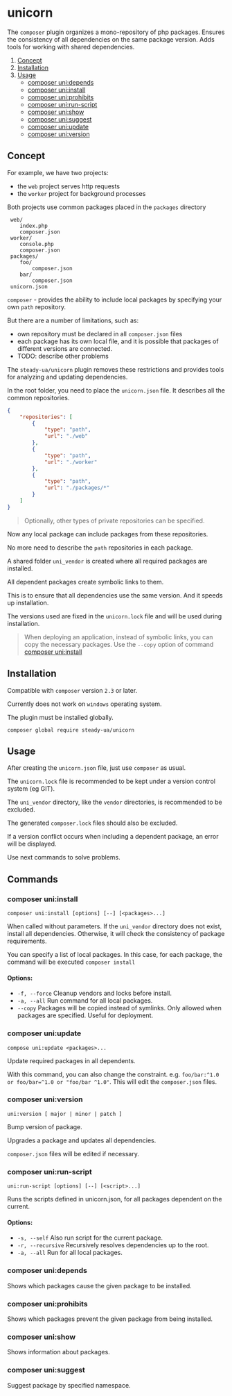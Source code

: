 # unicorn

The `composer` plugin organizes a mono-repository of php packages.
Ensures the consistency of all dependencies on the same package version.
Adds tools for working with shared dependencies.

1. [Concept](#concept)
2. [Installation](#installation)
3. [Usage](#usage)
    - [composer uni:depends](#composer-unidepends)
    - [composer uni:install](#composer-uniinstall)
    - [composer uni:prohibits](#composer-uniprohibits)
    - [composer uni:run-script](#composer-unirun-script)
    - [composer uni:show](#composer-unishow)
    - [composer uni:suggest](#composer-unisuggest)
    - [composer uni:update](#composer-uniupdate)
    - [composer uni:version](#composer-universion)

## Concept

For example, we have two projects:
- the `web` project serves http requests
- the `worker` project for background processes

Both projects use common packages placed in the `packages` directory

```
 web/
    index.php
    composer.json
 worker/
    console.php
    composer.json
 packages/
    foo/
        composer.json
    bar/
        composer.json
 unicorn.json
```

`composer` - provides the ability to include local packages by specifying your own `path` repository.

But there are a number of limitations, such as:
- own repository must be declared in all `composer.json` files
- each package has its own local file, and it is possible that packages of different versions are connected.
- TODO: describe other problems

The `steady-ua/unicorn` plugin removes these restrictions and provides tools for analyzing and updating dependencies.

In the root folder, you need to place the `unicorn.json` file.
It describes all the common repositories.
```json
{
    "repositories": [
        {
            "type": "path",
            "url": "./web"
        },
        {
            "type": "path",
            "url": "./worker"
        },
        {
            "type": "path",
            "url": "./packages/*"
        }
    ]
}
```
> Optionally, other types of private repositories can be specified.

Now any local package can include packages from these repositories.

No more need to describe the `path` repositories in each package.

A shared folder `uni_vendor` is created where all required packages are installed.

All dependent packages create symbolic links to them.

This is to ensure that all dependencies use the same version. And it speeds up installation.

The versions used are fixed in the `unicorn.lock` file and will be used during installation.

> When deploying an application, instead of symbolic links, you can copy the necessary packages.
Use the `--copy` option of command [composer uni:install](#composer-uniinstall)

## Installation

Compatible with `composer` version `2.3` or later.

Currently does not work on `windows` operating system.

The plugin must be installed globally.
```
composer global require steady-ua/unicorn
```

## Usage

After creating the `unicorn.json` file, just use `composer` as usual.

The `unicorn.lock` file is recommended to be kept under a version control system (eg GIT).

The `uni_vendor` directory, like the `vendor` directories, is recommended to be excluded.

The generated `composer.lock` files should also be excluded.

If a version conflict occurs when including a dependent package, an error will be displayed.

Use next commands to solve problems.

## Commands

### composer uni:install

    composer uni:install [options] [--] [<packages>...]

When called without parameters. If the `uni_vendor` directory does not exist, install all dependencies.
Otherwise, it will check the consistency of package requirements.

You can specify a list of local packages. In this case, for each package, the command will be executed
`composer install`

#### Options:
- `-f, --force` Cleanup vendors and locks before install.
- `-a, --all` Run command for all local packages.
- `--copy` Packages will be copied instead of symlinks. Only allowed when packages are specified. Useful for deployment.

### composer uni:update

    compose uni:update <packages>...

Update required packages in all dependents.

With this command, you can also change the constraint. e.g. `foo/bar:^1.0 or foo/bar=^1.0 or "foo/bar ^1.0"`.
This will edit the `composer.json` files.

### composer uni:version

    uni:version [ major | minor | patch ]

Bump version of package.

Upgrades a package and updates all dependencies.

`composer.json` files will be edited if necessary.

### composer uni:run-script

    uni:run-script [options] [--] [<script>...]

Runs the scripts defined in unicorn.json, for all packages dependent on the current.

#### Options:
- `-s, --self` Also run script for the current package.
- `-r, --recursive` Recursively resolves dependencies up to the root.
- `-a, --all` Run for all local packages.


### composer uni:depends
    
Shows which packages cause the given package to be installed.

### composer uni:prohibits

Shows which packages prevent the given package from being installed.

### composer uni:show

Shows information about packages.

### composer uni:suggest

Suggest package by specified namespace.
